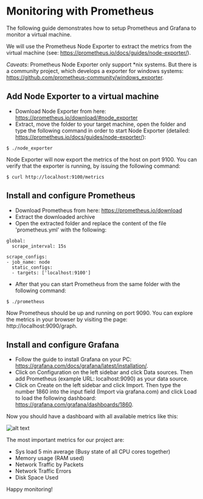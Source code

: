 # Monitoring with Prometheus
The following guide demonstrates how to setup Prometheus and Grafana to monitor a virtual machine.

We will use the Prometheus Node Exporter to extract the metrics from the virtual machine (see: https://prometheus.io/docs/guides/node-exporter/).

*Caveats*:
Prometheus Node Exporter only support *nix systems. But there is a community project, which develops a exporter for windows systems: https://github.com/prometheus-community/windows_exporter.

## Add Node Exporter to a virtual machine
- Download Node Exporter from here: https://prometheus.io/download/#node_exporter
- Extract, move the folder to your target machine, open the folder and type the following command in order to start Node Exporter (detailed: https://prometheus.io/docs/guides/node-exporter/):

```
$ ./node_exporter
```

Node Exporter will now export the metrics of the host on port 9100. You can verify that the exporter is running, by issuing the following command:

```
$ curl http://localhost:9100/metrics
```

## Install and configure Prometheus
- Download Prometheus from here: https://prometheus.io/download
- Extract the downloaded archive
- Open the extracted folder and replace the content of the file 'prometheus.yml' with the following:

```
global:
  scrape_interval: 15s

scrape_configs:
- job_name: node
  static_configs:
  - targets: ['localhost:9100']
```

- After that you can start Prometheus from the same folder with the following command:

```
$ ./prometheus
```  
Now Prometheus should be up and running on port 9090. You can explore the metrics in your browser by visiting the page: http://localhost:9090/graph.    

## Install and configure Grafana
- Follow the guide to install Grafana on your PC: https://grafana.com/docs/grafana/latest/installation/.
- Click on Configuration on the left sidebar and click Data sources. Then add Prometheus (example URL: localhost:9090) as your data source.
- Click on Create on the left sidebar and click Import. Then type the number 1860 into the input field (Import via grafana.com) and click Load to load the following dashboard: https://grafana.com/grafana/dashboards/1860.

Now you should have a dashboard with all available metrics like this:

![alt text](https://grafana.com/api/dashboards/1860/images/7994/image)

The most important metrics for our project are:
- Sys load 5 min average (Busy state of all CPU cores together)
- Memory usage (RAM used)
- Network Traffic by Packets
- Network Traffic Errors
- Disk Space Used

Happy monitoring!
